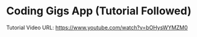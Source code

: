 # Coding Gigs App (Tutorial Followed)

Tutorial Video URL: https://www.youtube.com/watch?v=bOHysWYMZM0
